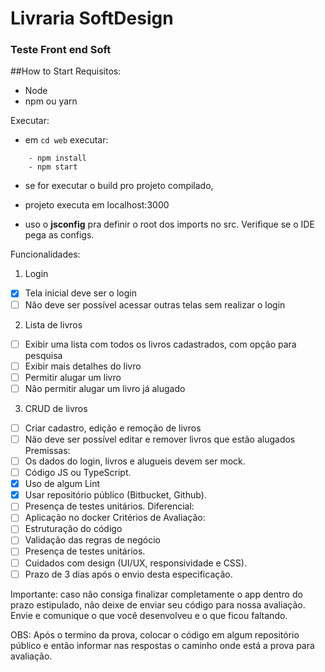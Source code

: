 # Livraria SoftDesign
### Teste Front end Soft

##How to Start
Requisitos:
- Node
- npm ou yarn

Executar:
 - em `cd web` executar:
```
    - npm install
    - npm start
```
 - se for executar o build pro projeto compilado, 

 - projeto executa em localhost:3000

- uso o **jsconfig** pra definir o root dos imports no src. Verifique se o IDE pega as configs.

Funcionalidades:
1) Login
 - [x] Tela inicial deve ser o login
 - [ ] Não deve ser possível acessar outras telas sem realizar o login
2) Lista de livros
 - [ ] Exibir uma lista com todos os livros cadastrados, com opção para pesquisa
 - [ ] Exibir mais detalhes do livro
 - [ ] Permitir alugar um livro
 - [ ] Não permitir alugar um livro já alugado
3) CRUD de livros
 - [ ] Criar cadastro, edição e remoção de livros
 - [ ] Não deve ser possível editar e remover livros que estão alugados
Premissas:
 - [ ] Os dados do login, livros e alugueis devem ser mock.
 - [ ] Código JS ou TypeScript.
 - [x] Uso de algum Lint
 - [x] Usar repositório público (Bitbucket, Github).
 - [ ] Presença de testes unitários.
Diferencial:
 - [ ] Aplicação no docker
Critérios de Avaliação:
 - [ ] Estruturação do código
 - [ ] Validação das regras de negócio
 - [ ] Presença de testes unitários.
 - [ ] Cuidados com design (UI/UX, responsividade e CSS).
 - [ ] Prazo de 3 dias após o envio desta especificação.

Importante: caso não consiga finalizar completamente o app dentro do prazo estipulado, não
deixe de enviar seu código para nossa avaliação. Envie e comunique o que você desenvolveu e
o que ficou faltando.

OBS: Após o termino da prova, colocar o código em algum repositório público e então informar
nas respostas o caminho onde está a prova para avaliação.

